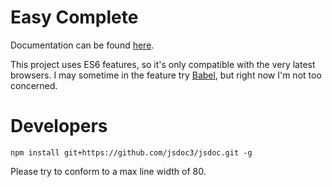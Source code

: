 # Easy Complete
Documentation can be found [here](https://docs.matthin.com/easy_complete/current/index.html).

This project uses ES6 features, so it's only compatible with the very latest browsers. I may sometime in the feature try [Babel](https://babeljs.io/), but right now I'm not too concerned.

# Developers
`npm install git+https://github.com/jsdoc3/jsdoc.git -g`

Please try to conform to a max line width of 80.

